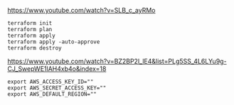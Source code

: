 https://www.youtube.com/watch?v=SLB_c_ayRMo   

```shell
terraform init
terraform plan
terraform apply
terraform apply -auto-approve
terraform destroy
```

https://www.youtube.com/watch?v=BZ2BP2l_lE4&list=PLg5SS_4L6LYu9g-CJ_SwepWE1lAH4xb4o&index=18

```shell
export AWS_ACCESS_KEY_ID=""
export AWS_SECRET_ACCESS_KEY=""
export AWS_DEFAULT_REGION=""
```
